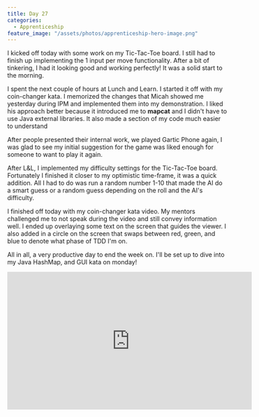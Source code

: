```yaml
---
title: Day 27
categories:
  - Apprenticeship
feature_image: "/assets/photos/apprenticeship-hero-image.png"
---
```


I kicked off today with some work on my Tic-Tac-Toe board. I still had to finish up implementing
the 1 input per move functionality. After a bit of tinkering, I had it looking good and working perfectly!
It was a solid start to the morning.

I spent the next couple of hours at Lunch and Learn. I started it off with my coin-changer kata.
I memorized the changes that Micah showed me yesterday during IPM and implemented them into my
demonstration. I liked his approach better because it introduced me to **mapcat** and I didn't
have to use Java external libraries. It also made a section of my code much easier to understand

After people presented their internal work, we played Gartic Phone again, I was glad to see my initial
suggestion for the game was liked enough for someone to want to play it again.

After L&L, I implemented my difficulty settings for the Tic-Tac-Toe board. Fortunately I finished
it closer to my optimistic time-frame, it was a quick addition. All I had to do was run a random number
1-10 that made the AI do a smart guess or a random guess depending on the roll and the AI's difficulty.

I finished off today with my coin-changer kata video. My mentors challenged me to not speak during
the video and still convey information well. I ended up overlaying some text on the screen that guides
the viewer. I also added in a circle on the screen that swaps between red, green, and blue to denote
what phase of TDD I'm on.

All in all, a very productive day to end the week on. I'll be set up to dive into my Java
HashMap, and GUI kata on monday!

 <div class="row justify-content-center" style="margin-bottom: 10px">
  <iframe width="560" height="315" src="https://www.youtube.com/embed/gwruQgyk-yk?si=ufS5lQalJiUsBueL"
          title="YouTube video player" frameborder="0"
          allow="accelerometer; autoplay; clipboard-write; encrypted-media; gyroscope; picture-in-picture; web-share"
          allowfullscreen></iframe>
 </div>